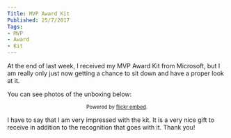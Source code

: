 ```yaml
---
Title: MVP Award Kit
Published: 25/7/2017
Tags:
- MVP
- Award
- Kit
---
```


At the end of last week, I received my MVP Award Kit from Microsoft, but I am really only just now getting a chance to sit down and have a proper look at it.

You can see photos of the unboxing below:

<div id="flickrembed"></div><small style="display: block; text-align: center; margin: 0 auto;">Powered by <a href="https://flickrembed.com">flickr embed</a>.</small>

<script src="https://flickrembed.com/embed_v2.js.php?source=flickr&layout=responsive&input=72157684028641824&sort=0&by=album&theme=default&scale=fit&skin=default&id=5850544461b40"></script>

I have to say that I am very impressed with the kit.  It is a very nice gift to receive in addition to the recognition that goes with it.  Thank you!